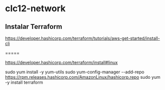 # clc12-network

## Instalar Terraform

https://developer.hashicorp.com/terraform/tutorials/aws-get-started/install-cli

=====

https://developer.hashicorp.com/terraform/install#linux

sudo yum install -y yum-utils
sudo yum-config-manager --add-repo https://rpm.releases.hashicorp.com/AmazonLinux/hashicorp.repo
sudo yum -y install terraform
